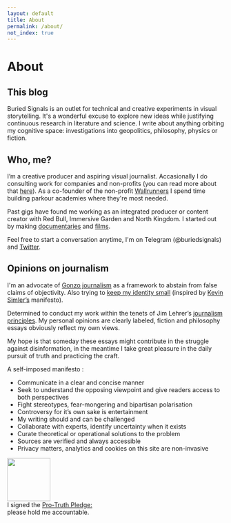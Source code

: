 ```yaml
---
layout: default
title: About
permalink: /about/
not_index: true
---
```


<div id="d3-header">
   <script type="text/javascript">
   const bounds = document.getElementById("d3-header");
   var svg = d3.select(bounds).append('svg');
   var width = bounds.getBoundingClientRect().width;
   var height = 250;

    svg.attr('width', width);
    svg.attr('height', height);

    var angles = d3.range(0, 2 * Math.PI, Math.PI / 400);

    var path = svg.append("g")
        .attr("transform", "translate(" + width / 2 + "," + height / 2 + ")")
        .attr("fill", "none")
        .attr("stroke-width", 3)
        .attr("stroke-linejoin", "round")
      .selectAll("path")
      .data(["cyan", "magenta", "yellow"])
      .enter().append("path")
        .attr("stroke", function(d) { return d; })
        .style("mix-blend-mode", "darken")
        .datum(function(d, i) {
          return d3.radialLine()
              .curve(d3.curveLinearClosed)
              .angle(function(a) { return a; })
              .radius(function(a) {
                var t = d3.now() / 1000;
                return width / 8 + Math.cos(a * 8 - i * 2 * Math.PI / 3 + t) * Math.pow((1 + Math.cos(a - t)) / 2, 3) * width / 50;
              });
        });

    d3.timer(function() {
      path.attr("d", function(d) {
        return d(angles);
      });
    });
   </script>
</div>

# About

## This blog
Buried Signals is an outlet for technical and creative experiments in visual storytelling. It's a wonderful excuse to explore new ideas while justifying continuous research in literature and science. I write about anything orbiting my cognitive space: investigations into geopolitics, philosophy, physics or fiction. 

## Who, me?
I’m a creative producer and aspiring visual journalist. Accasionally I do consulting work for companies and non-profits (you can read more about that [here](/consulting)). As a co-founder of the non-profit [Wallrunners](wallrunners.org) I spend time building parkour academies where they're most needed. 

Past gigs have found me working as an integrated producer or content creator with Red Bull, Immersive Garden and North Kingdom. I started out by making [documentaries](redbull.com/wallrunners) and [films](https://vimeo.com/145770250). 

Feel free to start a conversation anytime, I'm on Telegram (@buriedsignals) and [Twitter](twitter.com/buriedsignals).

## Opinions on journalism
I'm an advocate of [Gonzo journalism](en.wikipedia.org/wiki/Gonzo_journalism) as a framework to abstain from false claims of objectivity. 
Also trying to [keep my identity small](www.paulgraham.com/identity.html) (inspired by [Kevin Simler’s](meltingasphalt.com/about/) manifesto). 

Determined to conduct my work within the tenets of Jim Lehrer’s 
[journalism principles](www.pbs.org/newshour/politics/jim-lehrer-in-his-own-words). My personal opinions are clearly labeled, fiction and philosophy essays obviously reflect my own views.

My hope is that someday these essays might contribute in the struggle against disinformation, in the meantime I take great pleasure in the daily pursuit of truth and practicing the craft.

A self-imposed manifesto :
- Communicate in a clear and concise manner
- Seek to understand the opposing viewpoint and give readers access to both perspectives
- Fight stereotypes, fear-mongering and bipartisan polarisation
- Controversy for it’s own sake is entertainment
- My writing should and can be challenged
- Collaborate with experts, identify uncertainty when it exists
- Curate theoretical or operational solutions to the problem
- Sources are verified and always accessible
- Privacy matters, analytics and cookies on this site are non-invasive

<div class="pro-truth-logo">
    <a href="http://ProTruthPledge.org"><img style="width: 100px; height: 100px;" src="https://www.protruthpledge.org/hotlink-ok/ptpBacked.gif"></a><br>
    I signed the <a href="http://ProTruthPledge.org">Pro-Truth Pledge:</a><br>please hold me accountable.
</div>